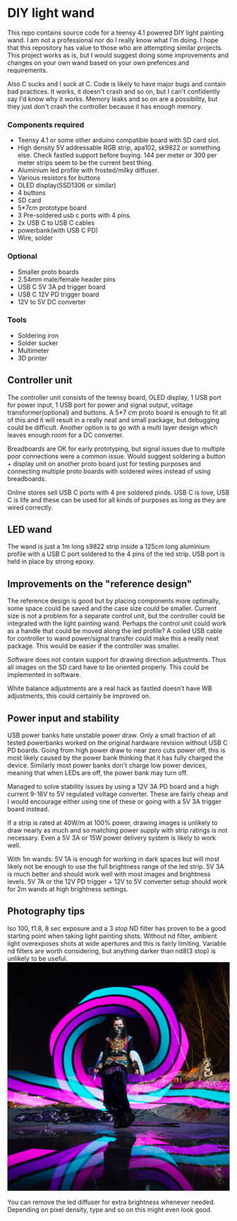 # DIY light wand

This repo contains source code for a teensy 4.1 powered DIY light painting wand. I am not a professional nor do I really know what I'm doing. I hope that this repository has value to those who are attempting similar projects. This project works as is, but I would suggest doing some improvements and changes on your own wand based on your own prefences and requirements.

Also C sucks and I suck at C. Code is likely to have major bugs and contain bad practices. It works, it doesn't crash and so on, but I can't confidently say I'd know why it works. Memory leaks and so on are a possibility, but they just don't crash the controller because it has enough memory.

### Components required
- Teensy 4.1 or some other arduino compatible board with SD card slot.
- High density 5V addressable RGB strip, apa102, sk9822 or something else. Check fastled support before buying. 144 per meter or 300 per meter strips seem to be the current best thing.
- Aluminium led profile with frosted/milky diffuser.
- Various resistors for buttons
- OLED display(SSD1306 or similar)
- 4 buttons
- SD card
- 5*7cm prototype board
- 3 Pre-soldered usb c ports with 4 pins.
- 2x USB C to USB C cables
- powerbank(with USB C PD)
- Wire, solder

### Optional
- Smaller proto boards
- 2.54mm male/female header pins
- USB C 5V 3A pd trigger board
- USB C 12V PD trigger board
- 12V to 5V DC converter

### Tools
- Soldering iron
- Solder sucker
- Multimeter
- 3D printer


## Controller unit
The controller unit consists of the teensy board, OLED display, 1 USB port for power input, 1 USB port for power and signal output, voltage transformer(optional) and buttons. A 5*7 cm proto board is enough to fit all of this and it will result in a really neat and small package, but debugging could be difficult. Another option is to go with a multi layer design which leaves enough room for a DC converter.

Breadboards are OK for early prototyping, but signal issues due to multiple poor connections were a common issue. Would suggest soldering a button + display unit on another proto board just for testing purposes and connecting multiple proto boards with soldered wires instead of using breadboards.

Online stores sell USB C ports with 4 pre soldered pinds. USB C is love, USB C is life and these can be used for all kinds of purposes as long as they are wired correctly. 

## LED wand
The wand is just a 1m long s9822 strip inside a 125cm long aluminium profile with a USB C port soldered to the 4 pins of the led strip. USB port is held in place by strong epoxy.

## Improvements on the "reference design"
The reference design is good but by placing components more optimally, some space could be saved and the case size could be smaller. Current size is not a problem for a separate control unit, but the controller could be integrated with the light painting wand. Perhaps the control unit could work as a handle that could be moved along the led profile? A coiled USB cable for controller to wand power/signal transfer could make this a really neat package. This would be easier if the controller was smaller.

Software does not contain support for drawing direction adjustments. Thus all images on the SD card have to be oriented properly. This could be implemented in software.

White balance adjustments are a real hack as fastled doesn't have WB adjustments, this could certainly be improved on. 


## Power input and stability
USB power banks hate unstable power draw. Only a small fraction of all tested powerbanks worked on the original hardware revision without USB C PD boards. Going from high power draw to near zero cuts power off, this is most likely caused by the power bank thinking that it has fully charged the device. Similarly most power banks don't charge low power devices, meaning that when LEDs are off, the power bank may turn off.

Managed to solve stability issues by using a 12V 3A PD board and a high current 9-16V to 5V regulated voltage converter. These are fairly cheap and I would encourage either using one of these or going with a 5V 3A trigger board instead.

If a strip is rated at 40W/m at 100% power, drawing images is unlikely to draw nearly as much and so matching power supply with strip ratings is not necessary. Even a 5V 3A or 15W power delivery system is likely to work well.

With 1m wands:
5V 1A is enough for working in dark spaces but will most likely not be enough to use the full brightness range of the led strip.
5V 3A is much better and should work well with most images and brightness levels.
5V 7A or the 12V PD trigger + 12V to 5V converter setup should work for 2m wands at high brightness settings.

## Photography tips
Iso 100, f1.8, 8 sec exposure and a 3 stop ND filter has proven to be a good starting point when taking light painting shots. Without nd filter, ambient light overexposes shots at wide apertures and this is fairly limiting. Variable nd filters are worth considering, but anything darker than nd8(3 stop) is unlikely to be useful.
![Screenshot of a comment on a GitHub issue showing an image, added in the Markdown, of an Octocat smiling and raising a tentacle.](https://github.com/TimoSalola/lightwand/blob/main/lightwandtest.png)


You can remove the led diffuser for extra brightness whenever needed. Depending on pixel density, type and so on this might even look good. 



